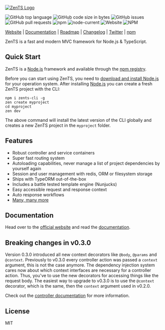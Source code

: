 [![ZenTS Logo](https://zents.dev/zents_logo_small.png)](http://zents.dev)

![GitHub top language](https://img.shields.io/github/languages/top/sahachide/ZenTS?style=flat-square)
![GitHub code size in bytes](https://img.shields.io/github/languages/code-size/sahachide/ZenTS?style=flat-square)
![GitHub issues](https://img.shields.io/github/issues-raw/sahachide/ZenTS?style=flat-square)
![GitHub pull requests](https://img.shields.io/github/issues-pr/sahachide/ZenTS?style=flat-square)
![npm](https://img.shields.io/npm/v/zents?label=latest%20release&style=flat-square)
![node-current](https://img.shields.io/node/v/zents?style=flat-square)
![Website](https://img.shields.io/website?style=flat-square&url=https%3A%2F%2Fzents.dev)
![NPM](https://img.shields.io/npm/l/zents?style=flat-square)

[Website](https://zents.dev) | [Documentation](https://zents.dev/guide/) | [Roadmap](https://zents.dev/roadmap) | [Changelog](https://github.com/sahachide/ZenTS/blob/master/CHANGELOG.md) | [Twitter](https://twitter.com/ZenTS_Framework) | [npm](https://www.npmjs.com/package/zents)

ZenTS is a fast and modern MVC framework for Node.js & TypeScript.

## Quick Start

ZenTS is a [Node.js](https://nodejs.org) framework and available through the
[npm registry](https://www.npmjs.com/).

Before you can start using ZenTS, you need to [download and install Node.js](https://nodejs.org/en/download/) for your operation system. After installing [Node.js](https://nodejs.org) you can create a fresh ZenTS project with the CLI:

```shell
npm i zents-cli -g
zen create myproject
cd myproject
zen dev
```

The above command will install the latest version of the CLI globally and creates a new ZenTS project in the `myproject` folder.

## Features

- Robust controller and service containers
- Super fast routing system
- Autoloading capabilities, never manage a list of project dependencies by yourself again
- Session and user management with redis, ORM or filesystem storage
- Ships with TypeORM out-of-the-box
- Includes a battle tested template engine (Nunjucks)
- Easy accessible request and response context
- Auto response workflows
- [Many, many more](https://zents.dev)

## Documentation

Head over to the [official website](https://zents.dev) and read the [documentation](https://zents.dev/guide/).

## Breaking changes in v0.3.0

Version 0.3.0 introduced all new context decorators like `@body`, `@params` and `@context`. Previously to v0.3.0 every controller action was passed a `context` argument, this is not the case anymore. The dependency injection system cares now about which context interfaces are necessary for a controller action. Thus, you've to use the new decorators for accessing things like the request body. The easiest way to upgrade to v0.3.0 is to use the `@context` decorator, which is the same, then the `context` argument used in v0.2.0.

Check out the [controller documentation](https://zents.dev/guide/advancedguides/controllers) for more information.

## License

MIT
